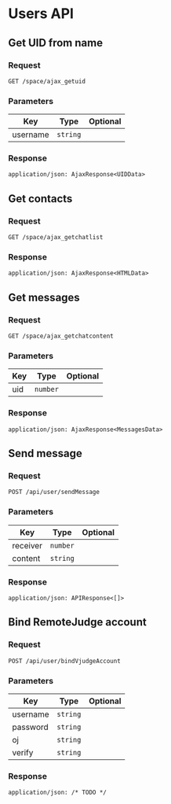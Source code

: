 # Users API

## Get UID from name

### Request

```
GET /space/ajax_getuid
```

### Parameters

| Key | Type | Optional |
|-|-|-|
| username | `string` | |

### Response

```
application/json: AjaxResponse<UIDData>
```

## Get contacts

### Request

```
GET /space/ajax_getchatlist
```

### Response

```
application/json: AjaxResponse<HTMLData>
```

## Get messages

### Request

```
GET /space/ajax_getchatcontent
```

### Parameters

| Key | Type | Optional |
|-|-|-|
| uid | `number` | |

### Response

```
application/json: AjaxResponse<MessagesData>
```

## Send message

### Request

```
POST /api/user/sendMessage
```

### Parameters

| Key | Type | Optional |
|-|-|-|
| receiver | `number` | |
| content | `string` | |

### Response

```
application/json: APIResponse<[]>
```

## Bind RemoteJudge account

### Request

```
POST /api/user/bindVjudgeAccount
```

### Parameters

| Key | Type | Optional |
|-|-|-|
| username | `string` | |
| password | `string` | |
| oj | `string` | |
| verify | `string` | |

### Response

```
application/json: /* TODO */
```
